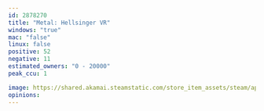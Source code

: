 ```yaml
---
id: 2878270
title: "Metal: Hellsinger VR"
windows: "true"
mac: "false"
linux: false
positive: 52
negative: 11
estimated_owners: "0 - 20000"
peak_ccu: 1

image: https://shared.akamai.steamstatic.com/store_item_assets/steam/apps/2878270/header.jpg?t=1731932902
opinions:
---
```

